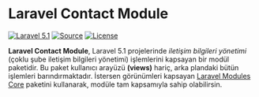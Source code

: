 Laravel Contact Module
======================
[![Laravel 5.1](https://img.shields.io/badge/Laravel-5.1-orange.svg?style=flat-square)](https://laravel.com/docs/5.1/)
[![Source](https://img.shields.io/badge/source-erenmustafaozdal/laravel--contact--module-blue.svg?style=flat-square)](https://github.com/erenmustafaozdal/laravel-contact-module)
[![License](http://img.shields.io/badge/license-MIT-brightgreen.svg?style=flat-square)](https://tldrlegal.com/license/mit-license)

**Laravel Contact Module**, Laravel 5.1 projelerinde *iletişim bilgileri yönetimi* (çoklu şube iletişim bilgileri yönetimi) işlemlerini kapsayan bir modül paketidir. Bu paket kullanıcı arayüzü **(views)** hariç, arka plandaki bütün işlemleri barındırmaktadır. İstersen görünümleri kapsayan [Laravel Modules Core](https://github.com/erenmustafaozdal/laravel-modules-core) paketini kullanarak, modüle tam kapsamıyla sahip olabilirsin.


